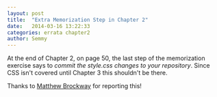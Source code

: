 ```yaml
---
layout: post
title:  "Extra Memorization Step in Chapter 2"
date:   2014-03-16 13:22:33
categories: errata chapter2
author: Semmy
---
```


At the end of Chapter 2, on page 50, the last step of the memorization exercise
says to _commit the style.css changes to your repository_. Since CSS isn't
covered until Chapter 3 this shouldn't be there.

Thanks to [Matthew Brockway](http://twitter.com/BothXP) for reporting this!
